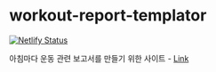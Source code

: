 # workout-report-templator

[![Netlify Status](https://api.netlify.com/api/v1/badges/faaa3ac9-92f8-4032-bd40-ef7edbef24f0/deploy-status)](https://app.netlify.com/sites/condescending-wozniak-119608/deploys)

아침마다 운동 관련 보고서를 만들기 위한 사이트 - [Link](https://workout-report.netlify.app/)
